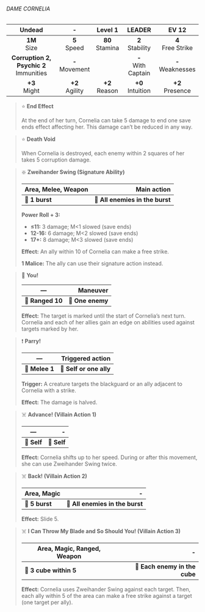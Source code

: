 ###### DAME CORNELIA

|                  Undead                   |         -         |      Level 1      |        LEADER         |        EV 12         |
|:-----------------------------------------:|:-----------------:|:-----------------:|:---------------------:|:--------------------:|
|              **1M**<br>Size               |  **5**<br>Speed   | **80**<br>Stamina |  **2**<br>Stability   | **4**<br>Free Strike |
| **Corruption 2, Psychic 2**<br>Immunities | **-**<br>Movement |                   | **-**<br>With Captain | **-**<br>Weaknesses  |
|              **+3**<br>Might              | **+2**<br>Agility | **+2**<br>Reason  |  **+0**<br>Intuition  |  **+2**<br>Presence  |

> ⭐️ **End Effect**
> 
> At the end of her turn, Cornelia can take 5 damage to end one save ends effect affecting her. This damage can’t be reduced in any way.

> ⭐️ **Death Void**
> 
> When Cornelia is destroyed, each enemy within 2 squares of her takes 5 corruption damage.

> ❇️ **Zweihander Swing (Signature Ability)**
> 
> | **Area, Melee, Weapon** |                 **Main action** |
> | ----------------------- | ------------------------------: |
> | **📏 1 burst**          | **🎯 All enemies in the burst** |
> 
> **Power Roll + 3:**
> 
> - **≤11:** 3 damage; M<1 slowed (save ends)
> - **12-16:** 6 damage; M<2 slowed (save ends)
> - **17+:** 8 damage; M<3 slowed (save ends)
> 
> **Effect:** An ally within 10 of Cornelia can make a free strike.
> 
> **1 Malice:** The ally can use their signature action instead.

> 🏹 **You!**
> 
> | **—**            |     **Maneuver** |
> | ---------------- | ---------------: |
> | **📏 Ranged 10** | **🎯 One enemy** |
> 
> **Effect:** The target is marked until the start of Cornelia’s next turn. Cornelia and each of her allies gain an edge on abilities used against targets marked by her.

> ❗️ **Parry!**
> 
> | **—**          |    **Triggered action** |
> | -------------- | ----------------------: |
> | **📏 Melee 1** | **🎯 Self or one ally** |
> 
> **Trigger:** A creature targets the blackguard or an ally adjacent to Cornelia with a strike.
> 
> **Effect:** The damage is halved.

> ☠️ **Advance! (Villain Action 1)**
> 
> | **—**       |       **-** |
> | ----------- | ----------: |
> | **📏 Self** | **🎯 Self** |
> 
> **Effect:** Cornelia shifts up to her speed. During or after this movement, she can use Zweihander Swing twice.

> ☠️ **Back! (Villain Action 2)**
> 
> | **Area, Magic** |                           **-** |
> | --------------- | ------------------------------: |
> | **📏 5 burst**  | **🎯 All enemies in the burst** |
> 
> **Effect:** Slide 5.

> ☠️ **I Can Throw My Blade and So Should You! (Villain Action 3)**
> 
> | **Area, Magic, Ranged, Weapon** |                         **-** |
> | ------------------------------- | ----------------------------: |
> | **📏 3 cube within 5**          | **🎯 Each enemy in the cube** |
> 
> **Effect:** Cornelia uses Zweihander Swing against each target. Then, each ally within 5 of the area can make a free strike against a target (one target per ally).
